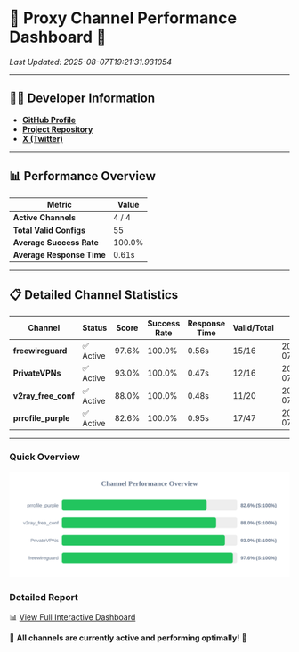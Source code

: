 # 🌟 Proxy Channel Performance Dashboard 🌟

_Last Updated: 2025-08-07T19:21:31.931054_

---

## 👩‍💻 Developer Information

- **[GitHub Profile](https://github.com/4n0nymou3)**  
- **[Project Repository](https://github.com/4n0nymou3/multi-proxy-config-fetcher)**  
- **[X (Twitter)](https://x.com/4n0nymou3)**  

---

## 📊 Performance Overview

| Metric                | Value       |
|-----------------------|-------------|
| **Active Channels**   | 4 / 4       |
| **Total Valid Configs** | 55          |
| **Average Success Rate** | 100.0%      |
| **Average Response Time** | 0.61s       |

---

## 📋 Detailed Channel Statistics

| Channel          | Status     | Score  | Success Rate | Response Time | Valid/Total | Last Success               |
|------------------|------------|--------|--------------|---------------|-------------|----------------------------|
| **freewireguard**  | ✅ Active  | 97.6%  | 100.0% | 0.56s         | 15/16       | 2025-08-07T19:21:31.929270 |
| **PrivateVPNs**  | ✅ Active  | 93.0%  | 100.0% | 0.47s         | 12/16       | 2025-08-07T19:21:31.338119 |
| **v2ray_free_conf**  | ✅ Active  | 88.0%  | 100.0% | 0.48s         | 11/20       | 2025-08-07T19:21:30.826176 |
| **prrofile_purple**  | ✅ Active  | 82.6%  | 100.0% | 0.95s         | 17/47       | 2025-08-07T19:21:30.236713 |

---

### Quick Overview
<div align="center">
  <a href="https://raw.githubusercontent.com/nullluser/NullRepo/refs/heads/main/assets/channel_stats_chart.svg">
    <img src="https://raw.githubusercontent.com/nullluser/NullRepo/refs/heads/main/assets/channel_stats_chart.svg" alt="Source Performance Statistics" width="800">
  </a>
</div>

### Detailed Report
📊 [View Full Interactive Dashboard](https://htmlpreview.github.io/?https://github.com/nullluser/NullRepo/blob/main/assets/performance_report.html)

🎉 **All channels are currently active and performing optimally!** 🎉
